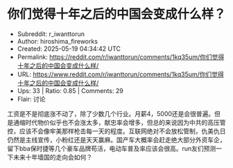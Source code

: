 # 你们觉得十年之后的中国会变成什么样？

- Subreddit: r_iwanttorun
- Author: hiroshima_fireworks
- Created: 2025-05-19 04:34:42 UTC
- Permalink: https://reddit.com/r/iwanttorun/comments/1kq35um/你们觉得十年之后的中国会变成什么样/
- URL: https://www.reddit.com/r/iwanttorun/comments/1kq35um/你们觉得十年之后的中国会变成什么样/
- Ups: 33 | Ratio: 0.85 | Comments: 29
- Flair: 讨论


工资是不是彻底涨不动了，除了少数几个行业。月薪4，5000还是会很普遍。但是通缩时代物价似乎也不会涨太多，献忠率会增多，但总的来说因为中共的高压管控，应该不会像牢美那样枪击每一天的程度。互联网绝对不会放松管制，仇美仇日仍然是主线宣传，小粉红还是天天赢麻。国产车大概率会赶走绝大部分外资车企，留下bba保时捷等几个豪车品牌苟活，电动车普及率应该会很高。run友们预测一下未来十年墙国的走向会如何？

